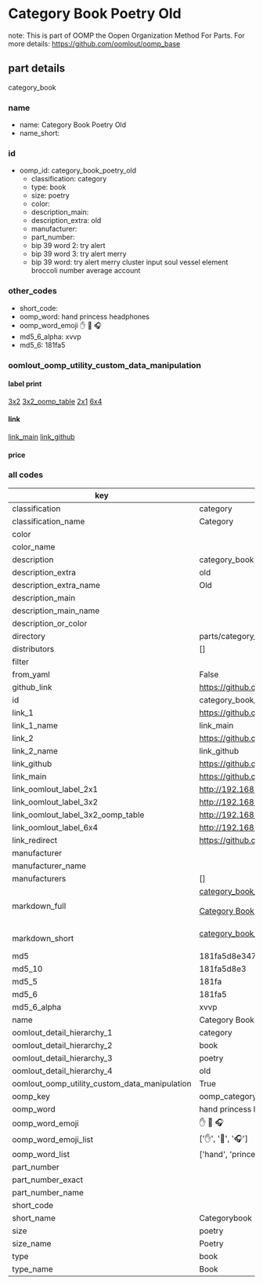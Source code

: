 # Category Book Poetry Old  

note: This is part of OOMP the Oopen Organization Method For Parts. For more details: https://github.com/oomlout/oomp_base

##  part details
  



category_book



### name
* name: Category Book Poetry Old
* name_short: 
### id
* oomp_id: category_book_poetry_old
  * classification: category
  * type: book
  * size: poetry
  * color: 
  * description_main: 
  * description_extra: old
  * manufacturer: 
  * part_number: 
  * bip 39 word 2: try alert
  * bip 39 word 3: try alert merry
  * bip 39 word: try alert merry cluster input soul vessel element broccoli number average account

### other_codes
* short_code: 
* oomp_word: hand princess headphones
* oomp_word_emoji :hand: :princess: :headphones:
* md5_6_alpha: xvvp
* md5_6: 181fa5






### oomlout_oomp_utility_custom_data_manipulation
#### label print
[3x2](http://192.168.1.245:1112/?label=oomp%20xvvp)
[3x2_oomp_table](http://192.168.1.108:1112/?label=oomp%20xvvp)
[2x1](http://192.168.1.242:1112/?label=oomp%20xvvp)
[6x4](http://192.168.1.55:1112/?label=oomp%20xvvp)    

#### link

[link_main](https://github.com/oomlout/oomlout_oomp_version_1_messy/tree/main/parts/category_book_poetry_old) [link_github](https://github.com/oomlout/oomlout_oomp_version_1_messy/tree/main/parts/category_book_poetry_old)                             

#### price







### all codes 
| key | value |  
| --- | --- |  
| classification | category |  
| classification_name | Category |  
| color |  |  
| color_name |  |  
| description | category_book |  
| description_extra | old |  
| description_extra_name | Old |  
| description_main |  |  
| description_main_name |  |  
| description_or_color |   |  
| directory | parts/category_book_poetry_old |  
| distributors | [] |  
| filter |  |  
| from_yaml | False |  
| github_link | https://github.com/oomlout/oomlout_oomp_part_src/tree/main/parts/category_book_poetry_old |  
| id | category_book_poetry_old |  
| link_1 | https://github.com/oomlout/oomlout_oomp_version_1_messy/tree/main/parts/category_book_poetry_old |  
| link_1_name | link_main |  
| link_2 | https://github.com/oomlout/oomlout_oomp_version_1_messy/tree/main/parts/category_book_poetry_old |  
| link_2_name | link_github |  
| link_github | https://github.com/oomlout/oomlout_oomp_version_1_messy/tree/main/parts/category_book_poetry_old |  
| link_main | https://github.com/oomlout/oomlout_oomp_version_1_messy/tree/main/parts/category_book_poetry_old |  
| link_oomlout_label_2x1 | http://192.168.1.242:1112/?label=oomp%20xvvp |  
| link_oomlout_label_3x2 | http://192.168.1.245:1112/?label=oomp%20xvvp |  
| link_oomlout_label_3x2_oomp_table | http://192.168.1.108:1112/?label=oomp%20xvvp |  
| link_oomlout_label_6x4 | http://192.168.1.55:1112/?label=oomp%20xvvp |  
| link_redirect | https://github.com/oomlout/oomlout_oomp_version_1_messy/tree/main/parts/category_book_poetry_old |  
| manufacturer |  |  
| manufacturer_name |  |  
| manufacturers | [] |  
| markdown_full | [category_book_poetry_old](none)<br>[](none)<br>[Category Book Poetry Old](none)<br><br> |  
| markdown_short | [category_book_poetry_old](none)<br><br> |  
| md5 | 181fa5d8e347be633eba52c717418f4f |  
| md5_10 | 181fa5d8e3 |  
| md5_5 | 181fa |  
| md5_6 | 181fa5 |  
| md5_6_alpha | xvvp |  
| name | Category Book Poetry Old |  
| oomlout_detail_hierarchy_1 | category |  
| oomlout_detail_hierarchy_2 | book |  
| oomlout_detail_hierarchy_3 | poetry |  
| oomlout_detail_hierarchy_4 | old |  
| oomlout_oomp_utility_custom_data_manipulation | True |  
| oomp_key | oomp_category_book_poetry_old |  
| oomp_word | hand princess headphones |  
| oomp_word_emoji | :hand: :princess: :headphones: |  
| oomp_word_emoji_list | [':hand:', ':princess:', ':headphones:'] |  
| oomp_word_list | ['hand', 'princess', 'headphones'] |  
| part_number |  |  
| part_number_exact |  |  
| part_number_name |  |  
| short_code |  |  
| short_name | Categorybook |  
| size | poetry |  
| size_name | Poetry |  
| type | book |  
| type_name | Book |  
